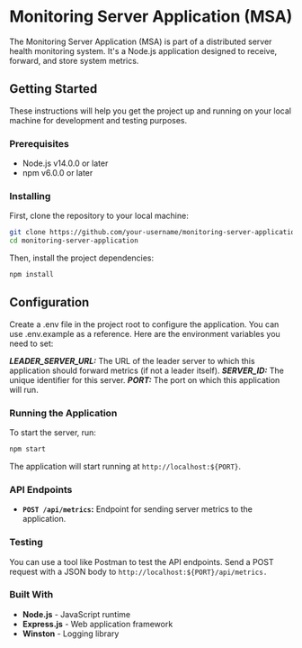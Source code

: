 # Monitoring Server Application (MSA)

The Monitoring Server Application (MSA) is part of a distributed server health monitoring system. It's a Node.js application designed to receive, forward, and store system metrics.

## Getting Started

These instructions will help you get the project up and running on your local machine for development and testing purposes.

### Prerequisites

- Node.js v14.0.0 or later
- npm v6.0.0 or later

### Installing

First, clone the repository to your local machine:

```bash
git clone https://github.com/your-username/monitoring-server-application.git
cd monitoring-server-application
```

Then, install the project dependencies:

```bash
npm install
```
## Configuration
Create a .env file in the project root to configure the application. You can use .env.example as a reference. Here are the environment variables you need to set:

***LEADER_SERVER_URL:*** The URL of the leader server to which this application should forward metrics (if not a leader itself).
***SERVER_ID:*** The unique identifier for this server.
***PORT:*** The port on which this application will run.

### Running the Application
To start the server, run:
```bash
npm start
```

The application will start running at `http://localhost:${PORT}`.

### API Endpoints

- **`POST /api/metrics`:** Endpoint for sending server metrics to the application.

### Testing
You can use a tool like Postman to test the API endpoints. Send a POST request with a JSON body to `http://localhost:${PORT}/api/metrics.`

### Built With
- **Node.js** - JavaScript runtime
- **Express.js** - Web application framework
- **Winston** - Logging library